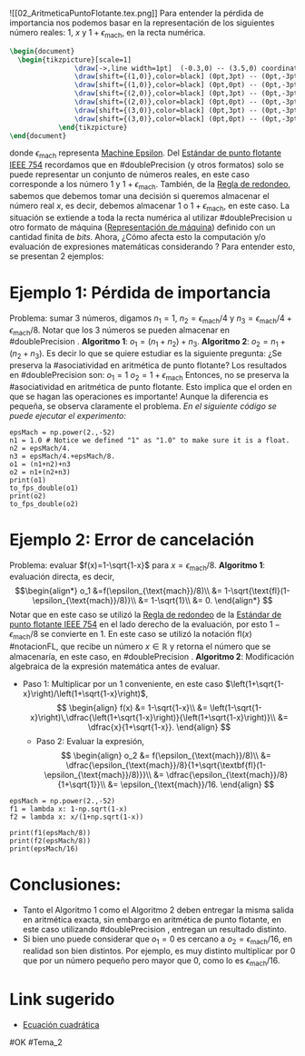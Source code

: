 ![[02_AritmeticaPuntoFlotante.tex.png]]
Para entender la pérdida de importancia nos podemos basar en la representación de los siguientes número reales: $1$, $x$ y $1+\epsilon_{\text{mach}}$, en la recta numérica.

```tikz
\begin{document}
  \begin{tikzpicture}[scale=1]        		
        	  	\draw[->,line width=1pt]  (-0.3,0) -- (3.5,0) coordinate[label = {below:}] (xmax);
          		\draw[shift={(1,0)},color=black] (0pt,3pt) -- (0pt,-3pt);
          		\draw[shift={(1,0)},color=black] (0pt,0pt) -- (0pt,-3pt) node[below] {$1$};
          		\draw[shift={(2,0)},color=black] (0pt,3pt) -- (0pt,-3pt);
          		\draw[shift={(2,0)},color=black] (0pt,0pt) -- (0pt,-3pt) node[below] {$x$};
          		\draw[shift={(3,0)},color=black] (0pt,3pt) -- (0pt,-3pt);
          		\draw[shift={(3,0)},color=black] (0pt,0pt) -- (0pt,-3pt) node[below] {$1 + \epsilon_{mach}$};
        	\end{tikzpicture}
\end{document}
```
donde $\epsilon_{\text{mach}}$ representa [Machine Epsilon](Machine%20Epsilon.md). Del [Estándar de punto flotante IEEE 754](Estándar%20de%20punto%20flotante%20IEEE%20754.md) recordamos que en #doublePrecision (y otros formatos) solo se puede representar un conjunto de números reales, en este caso corresponde a los número $1$ y $1+\epsilon_{\text{mach}}$. También, de la [Regla de redondeo](Regla%20de%20redondeo.md), sabemos que debemos tomar una decisión si queremos almacenar el número real $x$, es decir, debemos almacenar $1$ o $1+\epsilon_{\text{mach}}$, en este caso. La situación se extiende a toda la recta numérica al utilizar #doublePrecision u otro formato de máquina ([Representación de máquina](Representación%20de%20máquina.md)) definido con un cantidad finita de *bits*.
Ahora, ¿Cómo afecta esto la computación y/o evaluación de expresiones matemáticas considerando ?
Para entender esto, se presentan 2 ejemplos:
# Ejemplo 1: Pérdida de importancia
Problema: sumar 3 números, digamos $n_1=1$, $n_2=\epsilon_{\text{mach}}/4$ y $n_3=\epsilon_{\text{mach}}/4+\epsilon_{\text{mach}}/8$. Notar que los 3 números se pueden almacenar en #doublePrecision .
**Algoritmo 1**: $o_1=(n_1+n_2)+n_3$.
**Algoritmo 2**: $o_2=n_1+(n_2+n_3)$.
Es decir lo que se quiere estudiar es la siguiente pregunta: ¿Se preserva la #asociatividad en aritmética de punto flotante?
Los resultados en #doublePrecision son:
$o_1=1$
$o_2=1+\epsilon_{\text{mach}}$
Entonces, no se preserva la #asociatividad en aritmética de punto flotante. Esto implica que el orden en que se hagan las operaciones es importante! 
Aunque la diferencia es pequeña, se observa claramente el problema.
*En el siguiente código se puede ejecutar el experimento:*
```run-python
epsMach = np.power(2.,-52)
n1 = 1.0 # Notice we defined "1" as "1.0" to make sure it is a float.
n2 = epsMach/4.
n3 = epsMach/4.+epsMach/8.
o1 = (n1+n2)+n3
o2 = n1+(n2+n3)
print(o1)
to_fps_double(o1)
print(o2)
to_fps_double(o2)
```
# Ejemplo 2: Error de cancelación
Problema: evaluar $f(x)=1-\sqrt{1-x}$ para $x=\epsilon_{\text{mach}}/8$.
**Algoritmo 1**: evaluación directa, es decir,
$$\begin{align*}
o_1 &=f(\epsilon_{\text{mach}}/8)\\
&= 1-\sqrt{\text{fl}(1-\epsilon_{\text{mach}}/8)}\\
&= 1-\sqrt{1}\\
&= 0.
\end{align*}
$$
Notar que en este caso se utilizó la [Regla de redondeo](Regla%20de%20redondeo.md) de la [Estándar de punto flotante IEEE 754](Estándar%20de%20punto%20flotante%20IEEE%20754.md) en el lado derecho de la evaluación, por esto $1-\epsilon_{\text{mach}}/8$ se convierte en $1$. En este caso se utilizó la notación $\text{fl}(x)$ #notacionFL, que recibe un número $x\in\mathbb{R}$ y retorna el número que se almacenaría, en este caso, en #doublePrecision . 
**Algoritmo 2**: Modificación algebraica de la expresión matemática antes de evaluar.
- Paso 1: Multiplicar por un 1 conveniente, en este caso $\left(1+\sqrt{1-x}\right)/\left(1+\sqrt{1-x}\right)$,$$
  \begin{align}
	  f(x) &= 1-\sqrt{1-x}\\
		&= \left(1-\sqrt{1-x}\right)\,\dfrac{\left(1+\sqrt{1-x}\right)}{\left(1+\sqrt{1-x}\right)}\\
		&= \dfrac{x}{1+\sqrt{1-x}}.
  \end{align}
  $$
  - Paso 2: Evaluar la expresión, $$
  \begin{align}
  o_2 &= f(\epsilon_{\text{mach}}/8)\\
	  &= \dfrac{\epsilon_{\text{mach}}/8}{1+\sqrt{\textbf{fl}(1-\epsilon_{\text{mach}}/8)}}\\
	  &= \dfrac{\epsilon_{\text{mach}}/8}{1+\sqrt{1}}\\
	  &= \epsilon_{\text{mach}}/16.
  \end{align}
  $$
```run-python
epsMach = np.power(2.,-52)
f1 = lambda x: 1-np.sqrt(1-x)
f2 = lambda x: x/(1+np.sqrt(1-x))

print(f1(epsMach/8))
print(f2(epsMach/8))
print(epsMach/16)

```


  # Conclusiones:
  - Tanto el Algoritmo 1 como el Algoritmo 2 deben entregar la misma salida en aritmética exacta, sin embargo en aritmética de punto flotante, en este caso utilizando #doublePrecision , entregan un resultado distinto.
  - Si bien uno puede considerar que $o_1=0$ es cercano a $o_2=\epsilon_{\text{mach}}/16$, en realidad son bien distintos. Por ejemplo, es muy distinto multiplicar por $0$ que por un número pequeño pero mayor que $0$, como lo es $\epsilon_{\text{mach}}/16$.
# Link sugerido
- [Ecuación cuadrática](https://github.com/tclaudioe/Scientific-Computing/blob/master/SC1v2/Bonus%20-%2002%20-%20Quadratic%20formula.ipynb)

#OK
#Tema_2
